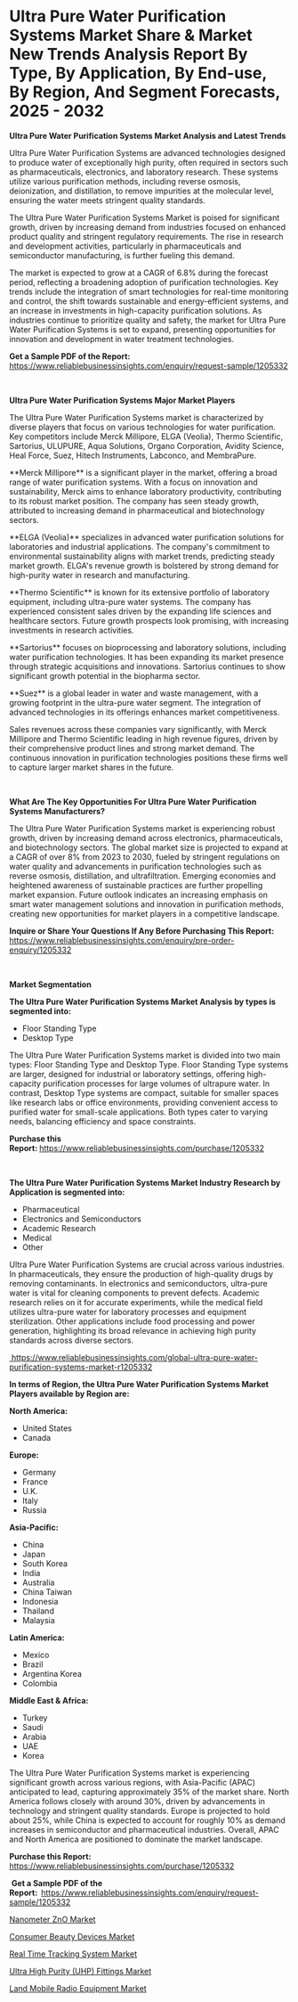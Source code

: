 <p><h1>Ultra Pure Water Purification Systems Market Share & Market New Trends Analysis Report By Type, By Application, By End-use, By Region, And Segment Forecasts, 2025 - 2032</h1></p><p><strong>Ultra Pure Water Purification Systems Market Analysis and Latest Trends</strong></p>
<p><p>Ultra Pure Water Purification Systems are advanced technologies designed to produce water of exceptionally high purity, often required in sectors such as pharmaceuticals, electronics, and laboratory research. These systems utilize various purification methods, including reverse osmosis, deionization, and distillation, to remove impurities at the molecular level, ensuring the water meets stringent quality standards.</p><p>The Ultra Pure Water Purification Systems Market is poised for significant growth, driven by increasing demand from industries focused on enhanced product quality and stringent regulatory requirements. The rise in research and development activities, particularly in pharmaceuticals and semiconductor manufacturing, is further fueling this demand. </p><p>The market is expected to grow at a CAGR of 6.8% during the forecast period, reflecting a broadening adoption of purification technologies. Key trends include the integration of smart technologies for real-time monitoring and control, the shift towards sustainable and energy-efficient systems, and an increase in investments in high-capacity purification solutions. As industries continue to prioritize quality and safety, the market for Ultra Pure Water Purification Systems is set to expand, presenting opportunities for innovation and development in water treatment technologies.</p></p>
<p><strong>Get a Sample PDF of the Report:&nbsp;</strong> <a href="https://www.reliablebusinessinsights.com/enquiry/request-sample/1205332?utm_campaign=2446&utm_medium=2&utm_source=Github&utm_content=ia&utm_term=26032025&utm_id=ultra-pure-water-purification-systems">https://www.reliablebusinessinsights.com/enquiry/request-sample/1205332</a></p>
<p>&nbsp;</p>
<p><strong>Ultra Pure Water Purification Systems Major Market Players</strong></p>
<p><p>The Ultra Pure Water Purification Systems market is characterized by diverse players that focus on various technologies for water purification. Key competitors include Merck Millipore, ELGA (Veolia), Thermo Scientific, Sartorius, ULUPURE, Aqua Solutions, Organo Corporation, Avidity Science, Heal Force, Suez, Hitech Instruments, Labconco, and MembraPure.</p><p>**Merck Millipore** is a significant player in the market, offering a broad range of water purification systems. With a focus on innovation and sustainability, Merck aims to enhance laboratory productivity, contributing to its robust market position. The company has seen steady growth, attributed to increasing demand in pharmaceutical and biotechnology sectors.</p><p>**ELGA (Veolia)** specializes in advanced water purification solutions for laboratories and industrial applications. The company's commitment to environmental sustainability aligns with market trends, predicting steady market growth. ELGA's revenue growth is bolstered by strong demand for high-purity water in research and manufacturing.</p><p>**Thermo Scientific** is known for its extensive portfolio of laboratory equipment, including ultra-pure water systems. The company has experienced consistent sales driven by the expanding life sciences and healthcare sectors. Future growth prospects look promising, with increasing investments in research activities.</p><p>**Sartorius** focuses on bioprocessing and laboratory solutions, including water purification technologies. It has been expanding its market presence through strategic acquisitions and innovations. Sartorius continues to show significant growth potential in the biopharma sector.</p><p>**Suez** is a global leader in water and waste management, with a growing footprint in the ultra-pure water segment. The integration of advanced technologies in its offerings enhances market competitiveness.</p><p>Sales revenues across these companies vary significantly, with Merck Millipore and Thermo Scientific leading in high revenue figures, driven by their comprehensive product lines and strong market demand. The continuous innovation in purification technologies positions these firms well to capture larger market shares in the future.</p></p>
<p>&nbsp;</p>
<p><strong>What Are The Key Opportunities For Ultra Pure Water Purification Systems Manufacturers?</strong></p>
<p><p>The Ultra Pure Water Purification Systems market is experiencing robust growth, driven by increasing demand across electronics, pharmaceuticals, and biotechnology sectors. The global market size is projected to expand at a CAGR of over 8% from 2023 to 2030, fueled by stringent regulations on water quality and advancements in purification technologies such as reverse osmosis, distillation, and ultrafiltration. Emerging economies and heightened awareness of sustainable practices are further propelling market expansion. Future outlook indicates an increasing emphasis on smart water management solutions and innovation in purification methods, creating new opportunities for market players in a competitive landscape.</p></p>
<p><strong>Inquire or Share Your Questions If Any Before Purchasing This Report:</strong> <a href="https://www.reliablebusinessinsights.com/enquiry/pre-order-enquiry/1205332?utm_campaign=2446&utm_medium=2&utm_source=Github&utm_content=ia&utm_term=26032025&utm_id=ultra-pure-water-purification-systems">https://www.reliablebusinessinsights.com/enquiry/pre-order-enquiry/1205332</a></p>
<p>&nbsp;</p>
<p><strong>Market Segmentation</strong></p>
<p><strong>The Ultra Pure Water Purification Systems Market Analysis by types is segmented into:</strong></p>
<p><ul><li>Floor Standing Type</li><li>Desktop Type</li></ul></p>
<p><p>The Ultra Pure Water Purification Systems market is divided into two main types: Floor Standing Type and Desktop Type. Floor Standing Type systems are larger, designed for industrial or laboratory settings, offering high-capacity purification processes for large volumes of ultrapure water. In contrast, Desktop Type systems are compact, suitable for smaller spaces like research labs or office environments, providing convenient access to purified water for small-scale applications. Both types cater to varying needs, balancing efficiency and space constraints.</p></p>
<p><strong>Purchase this Report:&nbsp;</strong><a href="https://www.reliablebusinessinsights.com/purchase/1205332?utm_campaign=2446&utm_medium=2&utm_source=Github&utm_content=ia&utm_term=26032025&utm_id=ultra-pure-water-purification-systems">https://www.reliablebusinessinsights.com/purchase/1205332</a></p>
<p>&nbsp;</p>
<p><strong>The Ultra Pure Water Purification Systems Market Industry Research by Application is segmented into:</strong></p>
<p><ul><li>Pharmaceutical</li><li>Electronics and Semiconductors</li><li>Academic Research</li><li>Medical</li><li>Other</li></ul></p>
<p><p>Ultra Pure Water Purification Systems are crucial across various industries. In pharmaceuticals, they ensure the production of high-quality drugs by removing contaminants. In electronics and semiconductors, ultra-pure water is vital for cleaning components to prevent defects. Academic research relies on it for accurate experiments, while the medical field utilizes ultra-pure water for laboratory processes and equipment sterilization. Other applications include food processing and power generation, highlighting its broad relevance in achieving high purity standards across diverse sectors.</p></p>
<p><a href="https://www.reliablebusinessinsights.com/global-ultra-pure-water-purification-systems-market-r1205332?utm_campaign=2446&utm_medium=2&utm_source=Github&utm_content=ia&utm_term=26032025&utm_id=ultra-pure-water-purification-systems">&nbsp;https://www.reliablebusinessinsights.com/global-ultra-pure-water-purification-systems-market-r1205332</a></p>
<p><strong>In terms of Region, the Ultra Pure Water Purification Systems Market Players available by Region are:</strong></p>
<p>
    <p> <strong> North America: </strong>
        <ul>
            <li>United States</li>
            <li>Canada</li>
        </ul>
        </p> 
    <p> <strong> Europe: </strong>
        <ul>
            <li>Germany</li>
            <li>France</li>
            <li>U.K.</li>
            <li>Italy</li>
            <li>Russia</li>
        </ul>
        </p> 
    <p> <strong> Asia-Pacific: </strong>
        <ul>
            <li>China</li>
            <li>Japan</li>
            <li>South Korea</li>
            <li>India</li>
            <li>Australia</li>
            <li>China Taiwan</li>
            <li>Indonesia</li>
            <li>Thailand</li>
            <li>Malaysia</li>
        </ul>
        </p> 
    <p> <strong> Latin America: </strong>
        <ul>
            <li>Mexico</li>
            <li>Brazil</li>
            <li>Argentina Korea</li>
            <li>Colombia</li>
        </ul>
        </p> 
    <p> <strong> Middle East & Africa: </strong>
        <ul>
            <li>Turkey</li>
            <li>Saudi</li>
            <li>Arabia</li>
            <li>UAE</li>
            <li>Korea</li>
        </ul>
    </p>
    </p>
<p><p>The Ultra Pure Water Purification Systems market is experiencing significant growth across various regions, with Asia-Pacific (APAC) anticipated to lead, capturing approximately 35% of the market share. North America follows closely with around 30%, driven by advancements in technology and stringent quality standards. Europe is projected to hold about 25%, while China is expected to account for roughly 10% as demand increases in semiconductor and pharmaceutical industries. Overall, APAC and North America are positioned to dominate the market landscape.</p></p>
<p><strong>Purchase this Report: </strong><a href="https://www.reliablebusinessinsights.com/purchase/1205332?utm_campaign=2446&utm_medium=2&utm_source=Github&utm_content=ia&utm_term=26032025&utm_id=ultra-pure-water-purification-systems">https://www.reliablebusinessinsights.com/purchase/1205332</a></p>
<p>&nbsp;<strong>Get a Sample PDF of the Report:&nbsp;&nbsp;</strong><a href="https://www.reliablebusinessinsights.com/enquiry/request-sample/1205332?utm_campaign=2446&utm_medium=2&utm_source=Github&utm_content=ia&utm_term=26032025&utm_id=ultra-pure-water-purification-systems">https://www.reliablebusinessinsights.com/enquiry/request-sample/1205332</a></p>
<p><strong></strong></p>
<p><p><a href="https://github.com/donnypolan/Market-Research-Report-List-1/blob/main/nanometer-zno-market.md?utm_campaign=2446&utm_medium=2&utm_source=Github&utm_content=ia&utm_term=26032025&utm_id=ultra-pure-water-purification-systems">Nanometer ZnO Market</a></p><p><a href="https://github.com/zemonarutaep/Market-Research-Report-List-1/blob/main/consumer-beauty-devices-market.md?utm_campaign=2446&utm_medium=2&utm_source=Github&utm_content=ia&utm_term=26032025&utm_id=ultra-pure-water-purification-systems">Consumer Beauty Devices Market</a></p><p><a href="https://www.linkedin.com/pulse/real-time-tracking-system-market-analysis-insights-competition-rqzre?utm_campaign=2446&utm_medium=2&utm_source=Github&utm_content=ia&utm_term=26032025&utm_id=ultra-pure-water-purification-systems">Real Time Tracking System Market</a></p><p><a href="https://www.linkedin.com/pulse/ultra-high-purity-uhp-fittings-market-global-share-ranking-q09me?utm_campaign=2446&utm_medium=2&utm_source=Github&utm_content=ia&utm_term=26032025&utm_id=ultra-pure-water-purification-systems">Ultra High Purity (UHP) Fittings Market</a></p><p><a href="https://www.linkedin.com/pulse/projected-growth-land-mobile-radio-equipment-market-size-dhwke?utm_campaign=2446&utm_medium=2&utm_source=Github&utm_content=ia&utm_term=26032025&utm_id=ultra-pure-water-purification-systems">Land Mobile Radio Equipment Market</a></p></p>
